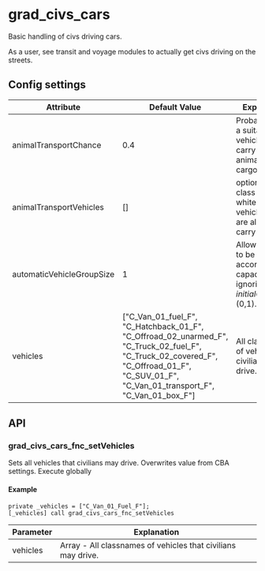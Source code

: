 # grad\_civs\_cars

Basic handling of civs driving cars. 

As a user, see transit and voyage modules to actually get civs driving on the streets.

## Config settings

Attribute                | Default Value | Explanation
-------------------------|---------------|------------------------------------------------------------------------------------------------------------------------------------------------
animalTransportChance    | 0.4           | Probability that a suitable vehicle will carry some animals as cargo.
animalTransportVehicles  | []            | optional list of class names whitelisting vehicles that are allowed to carry animals
automaticVehicleGroupSize| 1             | Allow vehicles to be filled according to capacity, ignoring *initialGroupSize* (0,1).
vehicles                 | ["C_Van_01_fuel_F", "C_Hatchback_01_F", "C_Offroad_02_unarmed_F", "C_Truck_02_fuel_F", "C_Truck_02_covered_F", "C_Offroad_01_F", "C_SUV_01_F", "C_Van_01_transport_F", "C_Van_01_box_F"]            | All classnames of vehicles that civilians may drive.

## API

### grad_civs_cars_fnc_setVehicles

Sets all vehicles that civilians may drive. Overwrites value from CBA settings. Execute globally

#### Example

```sqf
private _vehicles = ["C_Van_01_Fuel_F"];
[_vehicles] call grad_civs_cars_fnc_setVehicles
```

Parameter | Explanation
----------|-------------------------------------------------------------
vehicles  | Array - All classnames of vehicles that civilians may drive.
